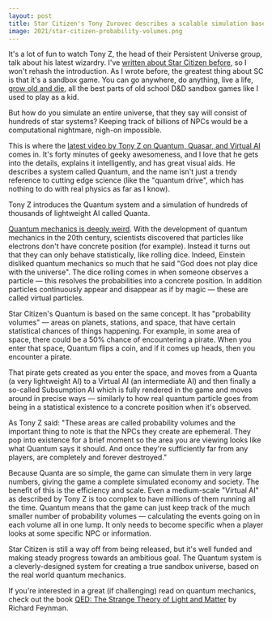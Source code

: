 ```yaml
---
layout: post
title: Star Citizen's Tony Zurovec describes a scalable simulation based on real world quantum mechanics
image: 2021/star-citizen-probability-volumes.png
---
```


It's a lot of fun to watch Tony Z, the head of their Persistent Universe group, talk about his latest wizardry. I've [written about Star Citizen before](/2019/09/29/star-citizen-video-game.html), so I won't rehash the introduction. As I wrote before, the greatest thing about SC is that it's a sandbox game. You can go anywhere, do anything, live a life, [grow old and die](https://robertsspaceindustries.com/comm-link/engineering/12879-Death-Of-A-Spaceman), all the best parts of old school D&D sandbox games like I used to play as a kid.

But how do you simulate an entire universe, that they say will consist of hundreds of star systems? Keeping track of billions of NPCs would be a computational nightmare, nigh-on impossible.

This is where the [latest video by Tony Z on Quantum, Quasar, and Virtual AI](https://www.youtube.com/watch?v=2muGWtX8e7g) comes in. It's forty minutes of geeky awesomeness, and I love that he gets into the details, explains it intelligently, and has great visual aids. He describes a system called Quantum, and the name isn't just a trendy reference to cutting edge science (like the "quantum drive", which has nothing to do with real physics as far as I know).

Tony Z introduces the Quantum system and a simulation of hundreds of thousands of lightweight AI called Quanta.

[Quantum mechanics is deeply weird](https://en.wikipedia.org/wiki/Quantum_mechanics). With the development of quantum mechanics in the 20th century, scientists discovered that particles like electrons don't have concrete position (for example). Instead it turns out that they can only behave statistically, like rolling dice. Indeed, Einstein disliked quantum mechanics so much that he said "God does not play dice with the universe". The dice rolling comes in when someone observes a particle — this resolves the probabilities into a concrete position. In addition particles continuously appear and disappear as if by magic — these are called virtual particles.

Star Citizen's Quantum is based on the same concept. It has "probability volumes" — areas on planets, stations, and space, that have certain statistical chances of things happening. For example, in some area of space, there could be a 50% chance of encountering a pirate. When you enter that space, Quantum flips a coin, and if it comes up heads, then you encounter a pirate.

That pirate gets created as you enter the space, and moves from a Quanta (a very lightweight AI) to a Virtual AI (an intermediate AI) and then finally a so-called Subsumption AI which is fully rendered in the game and moves around in precise ways — similarly to how real quantum particle goes from being in a statistical existence to a concrete position when it's observed.

As Tony Z said: "These areas are called probability volumes and the important thing to note is that the NPCs they create are ephemeral. They pop into existence for a brief moment so the area you are viewing looks like what Quantum says it should. And once they're sufficiently far from any players, are completely and forever destroyed."

Because Quanta are so simple, the game can simulate them in very large numbers, giving the game a complete simulated economy and society. The benefit of this is the efficiency and scale. Even a medium-scale "Virtual AI" as described by Tony Z is too complex to have millions of them running all the time. Quantum means that the game can just keep track of the much smaller number of probability volumes — calculating the events going on in each volume all in one lump. It only needs to become specific when a player looks at some specific NPC or information.

Star Citizen is still a way off from being released, but it's well funded and making steady progress towards an ambitious goal. The Quantum system is a cleverly-designed system for creating a true sandbox universe, based on the real world quantum mechanics.

If you're interested in a great (if challenging) read on quantum mechanics, check out the book [QED: The Strange Theory of Light and Matter](https://en.wikipedia.org/wiki/QED%3A_The_Strange_Theory_of_Light_and_Matter) by Richard Feynman.
